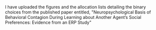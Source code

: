 I have uploaded the figures and the allocation lists detailing the binary choices from the published paper entitled, "Neuropsychological Basis of Behavioral Contagion During Learning about Another Agent’s Social Preferences: Evidence from an ERP Study"
